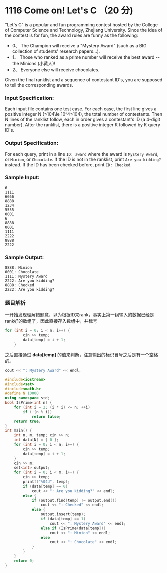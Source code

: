 # 1116 Come on! Let's C （20 分)

"Let's C" is a popular and fun programming contest hosted by the College of Computer Science and Technology, Zhejiang University. Since the idea of the contest is for fun, the award rules are funny as the following:

*   0、 The Champion will receive a "Mystery Award" (such as a BIG collection of students' research papers...).
*   1、 Those who ranked as a prime number will receive the best award -- the Minions (小黄人)!
*   2、 Everyone else will receive chocolates.

Given the final ranklist and a sequence of contestant ID's, you are supposed to tell the corresponding awards.

### Input Specification:

Each input file contains one test case. For each case, the first line gives a positive integer N (≤104\\le 10^4≤10​4​​), the total number of contestants. Then N lines of the ranklist follow, each in order gives a contestant's ID (a 4-digit number). After the ranklist, there is a positive integer K followed by K query ID's.

### Output Specification:

For each query, print in a line `ID: award` where the award is `Mystery Award`, or `Minion`, or `Chocolate`. If the ID is not in the ranklist, print `Are you kidding?` instead. If the ID has been checked before, print `ID: Checked`.

### Sample Input:

    6
    1111
    6666
    8888
    1234
    5555
    0001
    6
    8888
    0001
    1111
    2222
    8888
    2222
    

### Sample Output:

    8888: Minion
    0001: Chocolate
    1111: Mystery Award
    2222: Are you kidding?
    8888: Checked
    2222: Are you kidding?

### 题目解析

一开始发现理解错题意，以为根据ID来rank，事实上第一组输入的数据已经是rank好的数组了，因此直接存入数组中，并标号
```C++
for (int i = 0; i < n; i++) {
		cin >> temp;
		data[temp] = i + 1;
	}
```
之后直接通过 **data[temp]** 的值来判断，注意输出的标识冒号之后是有一个空格的。
```C++
cout << ": Mystery Award" << endl;
```

```C++
#include<iostream>
#include<set>
#include<math.h>
#define N 10000
using namespace std;
bool IsPrime(int n) {
	for (int i = 2; (i * i) <= n; ++i)
		if (!(n % i))
			return false;
	return true;
}
int main() {
	int n, m, temp; cin >> n;
	int data[N] = { 0 };
	for (int i = 0; i < n; i++) {
		cin >> temp;
		data[temp] = i + 1;
	}
	cin >> m;
	set<int> output;
	for (int i = 0; i < m; i++) {
		cin >> temp;
		printf("%04d", temp);
		if (data[temp] == 0)
			cout << ": Are you kidding?" << endl;
		else {
			if (output.find(temp) != output.end())
				cout << ": Checked" << endl;
			else {
				output.insert(temp);
				if (data[temp] == 1)
					cout << ": Mystery Award" << endl;
				else if (IsPrime(data[temp]))
					cout << ": Minion" << endl;
				else
					cout << ": Chocolate" << endl;
			}
		}
	}
	return 0;
}
```